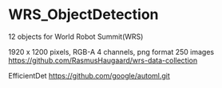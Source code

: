 # WRS_ObjectDetection

12 objects for World Robot Summit(WRS)

1920 x 1200 pixels, RGB-A 4 channels, png format 250 images    
<https://github.com/RasmusHaugaard/wrs-data-collection>

EfficientDet <https://github.com/google/automl.git>    

